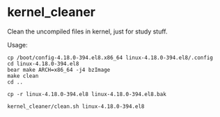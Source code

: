 # kernel_cleaner
Clean the uncompiled files in kernel, just for study stuff.

Usage:

    cp /boot/config-4.18.0-394.el8.x86_64 linux-4.18.0-394.el8/.config
    cd linux-4.18.0-394.el8
    bear make ARCH=x86_64 -j4 bzImage
    make clean
    cd ..

    cp -r linux-4.18.0-394.el8 linux-4.18.0-394.el8.bak

    kernel_cleaner/clean.sh linux-4.18.0-394.el8

